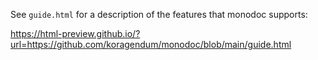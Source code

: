 See `guide.html` for a description of the features that monodoc supports:

https://html-preview.github.io/?url=https://github.com/koragendum/monodoc/blob/main/guide.html
